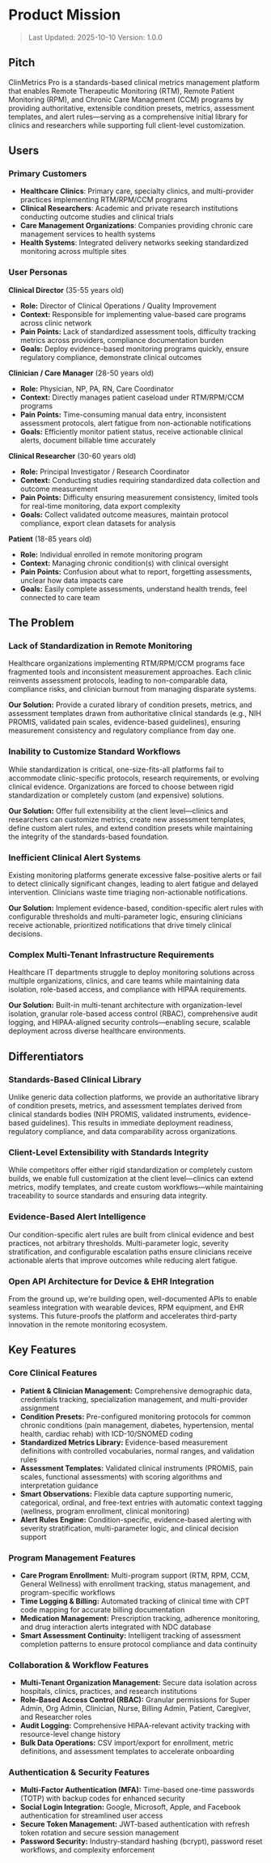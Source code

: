 # Product Mission

> Last Updated: 2025-10-10
> Version: 1.0.0

## Pitch

ClinMetrics Pro is a standards-based clinical metrics management platform that enables Remote Therapeutic Monitoring (RTM), Remote Patient Monitoring (RPM), and Chronic Care Management (CCM) programs by providing authoritative, extensible condition presets, metrics, assessment templates, and alert rules—serving as a comprehensive initial library for clinics and researchers while supporting full client-level customization.

## Users

### Primary Customers

- **Healthcare Clinics**: Primary care, specialty clinics, and multi-provider practices implementing RTM/RPM/CCM programs
- **Clinical Researchers**: Academic and private research institutions conducting outcome studies and clinical trials
- **Care Management Organizations**: Companies providing chronic care management services to health systems
- **Health Systems**: Integrated delivery networks seeking standardized monitoring across multiple sites

### User Personas

**Clinical Director** (35-55 years old)
- **Role:** Director of Clinical Operations / Quality Improvement
- **Context:** Responsible for implementing value-based care programs across clinic network
- **Pain Points:** Lack of standardized assessment tools, difficulty tracking metrics across providers, compliance documentation burden
- **Goals:** Deploy evidence-based monitoring programs quickly, ensure regulatory compliance, demonstrate clinical outcomes

**Clinician / Care Manager** (28-50 years old)
- **Role:** Physician, NP, PA, RN, Care Coordinator
- **Context:** Directly manages patient caseload under RTM/RPM/CCM programs
- **Pain Points:** Time-consuming manual data entry, inconsistent assessment protocols, alert fatigue from non-actionable notifications
- **Goals:** Efficiently monitor patient status, receive actionable clinical alerts, document billable time accurately

**Clinical Researcher** (30-60 years old)
- **Role:** Principal Investigator / Research Coordinator
- **Context:** Conducting studies requiring standardized data collection and outcome measurement
- **Pain Points:** Difficulty ensuring measurement consistency, limited tools for real-time monitoring, data export complexity
- **Goals:** Collect validated outcome measures, maintain protocol compliance, export clean datasets for analysis

**Patient** (18-85 years old)
- **Role:** Individual enrolled in remote monitoring program
- **Context:** Managing chronic condition(s) with clinical oversight
- **Pain Points:** Confusion about what to report, forgetting assessments, unclear how data impacts care
- **Goals:** Easily complete assessments, understand health trends, feel connected to care team

## The Problem

### Lack of Standardization in Remote Monitoring

Healthcare organizations implementing RTM/RPM/CCM programs face fragmented tools and inconsistent measurement approaches. Each clinic reinvents assessment protocols, leading to non-comparable data, compliance risks, and clinician burnout from managing disparate systems.

**Our Solution:** Provide a curated library of condition presets, metrics, and assessment templates drawn from authoritative clinical standards (e.g., NIH PROMIS, validated pain scales, evidence-based guidelines), ensuring measurement consistency and regulatory compliance from day one.

### Inability to Customize Standard Workflows

While standardization is critical, one-size-fits-all platforms fail to accommodate clinic-specific protocols, research requirements, or evolving clinical evidence. Organizations are forced to choose between rigid standardization or completely custom (and expensive) solutions.

**Our Solution:** Offer full extensibility at the client level—clinics and researchers can customize metrics, create new assessment templates, define custom alert rules, and extend condition presets while maintaining the integrity of the standards-based foundation.

### Inefficient Clinical Alert Systems

Existing monitoring platforms generate excessive false-positive alerts or fail to detect clinically significant changes, leading to alert fatigue and delayed intervention. Clinicians waste time triaging non-actionable notifications.

**Our Solution:** Implement evidence-based, condition-specific alert rules with configurable thresholds and multi-parameter logic, ensuring clinicians receive actionable, prioritized notifications that drive timely clinical decisions.

### Complex Multi-Tenant Infrastructure Requirements

Healthcare IT departments struggle to deploy monitoring solutions across multiple organizations, clinics, and care teams while maintaining data isolation, role-based access, and compliance with HIPAA requirements.

**Our Solution:** Built-in multi-tenant architecture with organization-level isolation, granular role-based access control (RBAC), comprehensive audit logging, and HIPAA-aligned security controls—enabling secure, scalable deployment across diverse healthcare environments.

## Differentiators

### Standards-Based Clinical Library

Unlike generic data collection platforms, we provide an authoritative library of condition presets, metrics, and assessment templates derived from clinical standards bodies (NIH PROMIS, validated instruments, evidence-based guidelines). This results in immediate deployment readiness, regulatory compliance, and data comparability across organizations.

### Client-Level Extensibility with Standards Integrity

While competitors offer either rigid standardization or completely custom builds, we enable full customization at the client level—clinics can extend metrics, modify templates, and create custom workflows—while maintaining traceability to source standards and ensuring data integrity.

### Evidence-Based Alert Intelligence

Our condition-specific alert rules are built from clinical evidence and best practices, not arbitrary thresholds. Multi-parameter logic, severity stratification, and configurable escalation paths ensure clinicians receive actionable alerts that improve outcomes while reducing alert fatigue.

### Open API Architecture for Device & EHR Integration

From the ground up, we're building open, well-documented APIs to enable seamless integration with wearable devices, RPM equipment, and EHR systems. This future-proofs the platform and accelerates third-party innovation in the remote monitoring ecosystem.

## Key Features

### Core Clinical Features

- **Patient & Clinician Management:** Comprehensive demographic data, credentials tracking, specialization management, and multi-provider assignment
- **Condition Presets:** Pre-configured monitoring protocols for common chronic conditions (pain management, diabetes, hypertension, mental health, cardiac rehab) with ICD-10/SNOMED coding
- **Standardized Metrics Library:** Evidence-based measurement definitions with controlled vocabularies, normal ranges, and validation rules
- **Assessment Templates:** Validated clinical instruments (PROMIS, pain scales, functional assessments) with scoring algorithms and interpretation guidance
- **Smart Observations:** Flexible data capture supporting numeric, categorical, ordinal, and free-text entries with automatic context tagging (wellness, program enrollment, clinical monitoring)
- **Alert Rules Engine:** Condition-specific, evidence-based alerting with severity stratification, multi-parameter logic, and clinical decision support

### Program Management Features

- **Care Program Enrollment:** Multi-program support (RTM, RPM, CCM, General Wellness) with enrollment tracking, status management, and program-specific workflows
- **Time Logging & Billing:** Automated tracking of clinical time with CPT code mapping for accurate billing documentation
- **Medication Management:** Prescription tracking, adherence monitoring, and drug interaction alerts integrated with NDC database
- **Smart Assessment Continuity:** Intelligent tracking of assessment completion patterns to ensure protocol compliance and data continuity

### Collaboration & Workflow Features

- **Multi-Tenant Organization Management:** Secure data isolation across hospitals, clinics, practices, and research institutions
- **Role-Based Access Control (RBAC):** Granular permissions for Super Admin, Org Admin, Clinician, Nurse, Billing Admin, Patient, Caregiver, and Researcher roles
- **Audit Logging:** Comprehensive HIPAA-relevant activity tracking with resource-level change history
- **Bulk Data Operations:** CSV import/export for enrollment, metric definitions, and assessment templates to accelerate onboarding

### Authentication & Security Features

- **Multi-Factor Authentication (MFA):** Time-based one-time passwords (TOTP) with backup codes for enhanced security
- **Social Login Integration:** Google, Microsoft, Apple, and Facebook authentication for streamlined user access
- **Secure Token Management:** JWT-based authentication with refresh token rotation and secure session management
- **Password Security:** Industry-standard hashing (bcrypt), password reset workflows, and complexity enforcement
